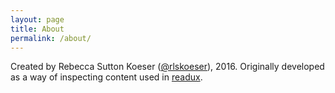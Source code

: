 ```yaml
---
layout: page
title: About
permalink: /about/
---
```


<p>Created by Rebecca Sutton Koeser (<a href="https://github.com/rlskoeser" class="user-mention">@rlskoeser</a>), 2016. Originally developed as a way of inspecting content used in <a href="https://github.com/emory-libraries/readux">readux</a>.</p>
